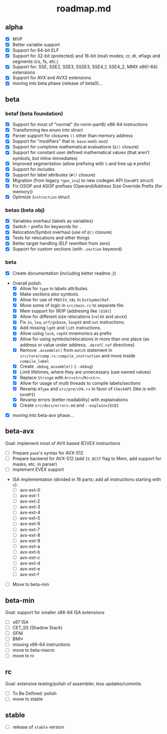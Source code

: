 <div align=center>
    <h1>roadmap.md</h1>
</div>

## alpha

- [x] MVP
- [x] Better variable support
- [x] Support for 64-bit ELF
- [x] Support for 32-bit (protected) and 16-bit (real) modes; cr, dr, eflags and segments (cs, fs, etc.)
- [x] Support for: SSE, SSE2, SSE3, SSSE3, SSE4_1, SSE4_2, MMX x86(-64) extensions
- [x] Support for AVX and AVX2 extensions
- [x] moving into beta phase (release of beta0)...

## beta

### betaf (beta foundation)

- [x] Support for most of "normal" (to norm-part6) x86-64 instructions
- [x] Transforming `Mem` enum into struct
- [x] Parser support for closures `()` other than memory address
- [x] Support for "modifiers" that is: `base:mod1:mod2`
- [x] Support for comptime mathematical evaluations (`$()` closure)
- [x] Support for constant user defined mathematical values (that aren't symbols, but inline immediates)
- [x] Improved segmentation (allow prefixing with `%` and free up `#` prefix)
- [x] Support for includes 
- [x] Support for label attributes (`#()` closure)
- [x] Migration (from legacy `*gen_ins`) to new codegen API (`GenAPI` struct)
- [x] Fix OSOP and ASOP prefixes (Operand/Address Size Override Prefix (for memory))
- [x] Optimize `Instruction` struct

### betao (beta obj)

- [x] Variables overhaul (labels as variables)
- [x] Switch `!` prefix for keywords for `.`
- [x] Relocation/Symbol overhaul (use of `@()` closure)
- [x] Tests for relocations and other things
- [x] Better target handling (ELF rewritten from zero)
- [x] Support for custom sections (with `.section` keyword)

### beta

- [x] Create documentation (including better readme ;))
- Overall polish:
    - [x] Allow for `type` in labels attributes.
    - [x] Make sections also symbols.
    - [x] Allow for use of `PREFIX_VAL` in `ExtSymbolRef`.
    - [x] Move some of logic in `src/main.rs` to separate file.
    - [x] Mem support for (R)IP (addresing like `($10)`)
    - [x] Allow for different size relocations (`relXX` and `absXX`)
    - [x] Fix `in`, `lea`, `wrf/gsbase`, `loopXX` and `out` instructions.
    - [x] Add missing `lgdt` and `lidt` instructions.
    - [x] Allow using `lock`, `repXX` mnemonics as prefix
    - [x] Allow for using symbols/relocations in more than one place (as address or value under address; `.deref`/`.ref` directives)
    - [x] Remove `.assemble()` from `match` statement in `src/core/comp.rs:compile_instruction` and move inside `compile_label`
    - [x] Create `.debug_assemble()` (`--debug`)
    - [x] Limit lifetimes, where they are unnecessary (use owned values)
    - [x] Replace `String`s with `Arc<str>`/`Rc<str>`.
    - [x] Allow for usage of multi threads to compile labels/sections
    - [x] Revamp `AType` and `src/pre/chk.rs` in favor of `CheckAPI` (like is with `GenAPI`)
    - [x] Revamp errors (better readability) with explainations
    - [x] Create `src/docs/errors.md` and `--explain=[ECD]`
- [x] moving into beta-avx phase...

## beta-avx

Goal: implement most of AVX based (E)VEX instructions

- [ ] Prepare `pasm`'s syntax for AVX-512
- [ ] Prepare backend for AVX-512 (add `IS_BCST` flag to Mem, add support for masks, etc. in parser)
- [ ] implement EVEX support
- ISA implementation (divided in 16 parts; add all instructions starting with `v`):
    - [ ] avx-ext-0
    - [ ] avx-ext-1
    - [ ] avx-ext-2
    - [ ] avx-ext-3
    - [ ] avx-ext-4
    - [ ] avx-ext-5
    - [ ] avx-ext-6
    - [ ] avx-ext-7
    - [ ] avx-ext-8
    - [ ] avx-ext-9
    - [ ] avx-ext-a
    - [ ] avx-ext-b
    - [ ] avx-ext-c
    - [ ] avx-ext-d
    - [ ] avx-ext-e
    - [ ] avx-ext-f
- [ ] Move to beta-min

## beta-min

Goal: support for smaller x86-64 ISA extensions

- [ ] x87 ISA
- [ ] CET_SS (Shadow Stack)
- [ ] GFNI
- [ ] BMI*
- [ ] missing x86-64 instructions
- [ ] move to beta-macro
- [ ] move to rc

## rc

Goal: extensive testing/polish of assembler, less updates/commits

- [ ] To Be Defined: polish
- [ ] move to stable

## stable

- [ ] release of `stable` version
